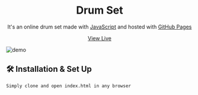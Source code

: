 <h1 align="center">
  Drum Set
</h1>
<p align="center">
  It's an online drum set made with <a href="https://www.javascript.com/" target="_blank">JavaScript</a> and hosted with <a href="https://www.github.com/" target="_blank">GitHub Pages</a>
</p>
<p align="center">
  <a href="https://secret-sahil.github.io/Drum-Set/" target="_blank">View Live</a>
</p>

![demo](https://cdn.discordapp.com/attachments/939525739995332688/944320721805525002/unknown.png)

## 🛠 Installation & Set Up

```
Simply clone and open index.html in any browser
```